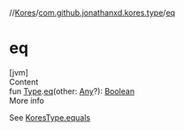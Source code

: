 //[Kores](../index.md)/[com.github.jonathanxd.kores.type](index.md)/[eq](eq.md)



# eq  
[jvm]  
Content  
fun [Type](https://docs.oracle.com/javase/8/docs/api/java/lang/reflect/Type.html).[eq](eq.md)(other: [Any](https://kotlinlang.org/api/latest/jvm/stdlib/kotlin/-any/index.html)?): [Boolean](https://kotlinlang.org/api/latest/jvm/stdlib/kotlin/-boolean/index.html)  
More info  


See [KoresType.equals](-kores-type/equals.md)

  



